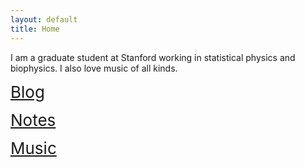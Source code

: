 ```yaml
---
layout: default
title: Home
---
```



I am a graduate student at Stanford working in statistical physics and biophysics. I also love music of all kinds.

<span style="font-size:26px;">[Blog](blog.md)</span>

<span style="font-size:26px;">[Notes](notes.md)</span>

<span style="font-size:26px;">[Music](music.md)</span>
